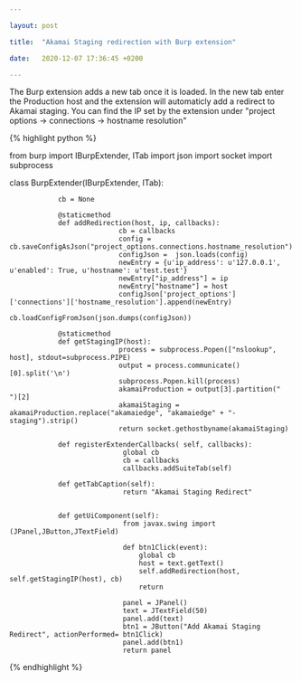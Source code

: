 ```yaml
---

layout: post

title:  "Akamai Staging redirection with Burp extension"

date:   2020-12-07 17:36:45 +0200

---
```


The Burp extension adds a new tab once it is loaded. In the new tab enter the Production host and the extension will automaticly add a redirect to Akamai staging. You can find the IP set by the extension under "project options -> connections -> hostname resolution"



{% highlight python %}

from burp import IBurpExtender, ITab
import json
import socket
import subprocess


class BurpExtender(IBurpExtender, ITab):

                cb = None
                
                @staticmethod
                def addRedirection(host, ip, callbacks):
                               cb = callbacks
                               config = cb.saveConfigAsJson("project_options.connections.hostname_resolution") 
                               configJson =  json.loads(config)
                               newEntry = {u'ip_address': u'127.0.0.1', u'enabled': True, u'hostname': u'test.test'}
                               newEntry["ip_address"] = ip
                               newEntry["hostname"] = host
                               configJson['project_options']['connections']['hostname_resolution'].append(newEntry)
                               cb.loadConfigFromJson(json.dumps(configJson))
                
                @staticmethod
                def getStagingIP(host):
                               process = subprocess.Popen(["nslookup", host], stdout=subprocess.PIPE)
                               output = process.communicate()[0].split('\n')
                               subprocess.Popen.kill(process)
                               akamaiProduction = output[3].partition("    ")[2]
                               akamaiStaging =  akamaiProduction.replace("akamaiedge", "akamaiedge" + "-staging").strip()
                               return socket.gethostbyname(akamaiStaging)
                
                def registerExtenderCallbacks( self, callbacks):
                                global cb
                                cb = callbacks
                                callbacks.addSuiteTab(self) 
                                
                def getTabCaption(self):
                                return "Akamai Staging Redirect"
                
           
                def getUiComponent(self):
                                from javax.swing import (JPanel,JButton,JTextField)
                                
                                def btn1Click(event):
                                    global cb
                                    host = text.getText()
                                    self.addRedirection(host, self.getStagingIP(host), cb)
                                    return
                                    
                                panel = JPanel()
                                text = JTextField(50) 
                                panel.add(text) 
                                btn1 = JButton("Add Akamai Staging Redirect", actionPerformed= btn1Click)
                                panel.add(btn1)
                                return panel

{% endhighlight %}

